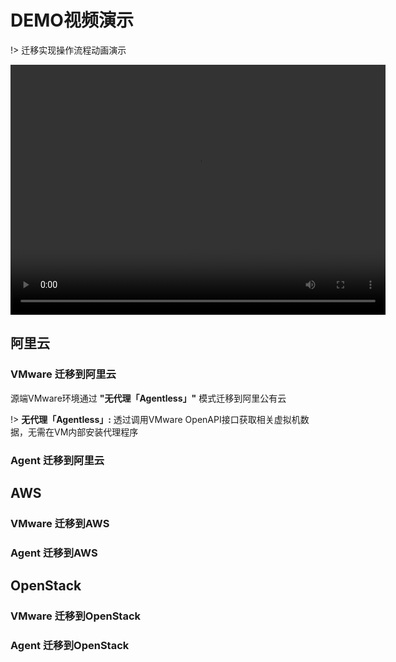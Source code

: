 
# DEMO视频演示

!> 迁移实现操作流程动画演示

<video src="https://oneprocloud.oss-cn-beijing.aliyuncs.com/videos/donghua.mp4" width="600px" height="400px" controls="controls" loop="loop">VMware Migration to Aliyun</video>

## 阿里云

### VMware 迁移到阿里云

源端VMware环境通过 **"无代理「Agentless」"** 模式迁移到阿里公有云<br/>

!> **无代理「Agentless」:** 透过调用VMware OpenAPI接口获取相关虚拟机数据，无需在VM内部安装代理程序

### Agent 迁移到阿里云

## AWS 

### VMware 迁移到AWS

### Agent 迁移到AWS

## OpenStack

### VMware 迁移到OpenStack

### Agent 迁移到OpenStack
